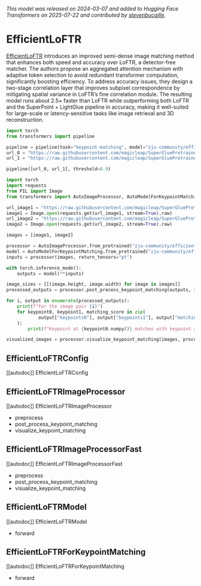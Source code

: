 <!--Copyright 2025 The HuggingFace Team. All rights reserved.

Licensed under the MIT License; you may not use this file except in compliance with
the License.

Unless required by applicable law or agreed to in writing, software distributed under the License is distributed on
an "AS IS" BASIS, WITHOUT WARRANTIES OR CONDITIONS OF ANY KIND, either express or implied. See the License for the
specific language governing permissions and limitations under the License.

⚠️ Note that this file is in Markdown but contain specific syntax for our doc-builder (similar to MDX) that may not be
rendered properly in your Markdown viewer.

-->
*This model was released on 2024-03-07 and added to Hugging Face Transformers on 2025-07-22 and contributed by [stevenbucaille](https://huggingface.co/stevenbucaille).*

# EfficientLoFTR

[EfficientLoFTR](https://huggingface.co/papers/2403.04765) introduces an improved semi-dense image matching method that enhances both speed and accuracy over LoFTR, a detector-free matcher. The authors propose an aggregated attention mechanism with adaptive token selection to avoid redundant transformer computation, significantly boosting efficiency. To address accuracy issues, they design a two-stage correlation layer that improves subpixel correspondence by mitigating spatial variance in LoFTR’s fine correlation module. The resulting model runs about 2.5× faster than LoFTR while outperforming both LoFTR and the SuperPoint + LightGlue pipeline in accuracy, making it well-suited for large-scale or latency-sensitive tasks like image retrieval and 3D reconstruction.

<hfoptions id="usage">
<hfoption id="Pipeline">

```py
import torch
from transformers import pipeline

pipeline = pipeline(task="keypoint-matching", model="zju-community/efficientloftr", dtype="auto")
url_0 = "https://raw.githubusercontent.com/magicleap/SuperGluePretrainedNetwork/refs/heads/master/assets/phototourism_sample_images/united_states_capitol_98169888_3347710852.jpg"
url_1 = "https://raw.githubusercontent.com/magicleap/SuperGluePretrainedNetwork/refs/heads/master/assets/phototourism_sample_images/united_states_capitol_26757027_6717084061.jpg"

pipeline([url_0, url_1], threshold=0.9)
```

</hfoption>
<hfoption id="AutoModel">

```py
import torch
import requests
from PIL import Image
from transformers import AutoImageProcessor, AutoModelForKeypointMatching

url_image1 = "https://raw.githubusercontent.com/magicleap/SuperGluePretrainedNetwork/refs/heads/master/assets/phototourism_sample_images/united_states_capitol_98169888_3347710852.jpg"
image1 = Image.open(requests.get(url_image1, stream=True).raw)
url_image2 = "https://raw.githubusercontent.com/magicleap/SuperGluePretrainedNetwork/refs/heads/master/assets/phototourism_sample_images/united_states_capitol_26757027_6717084061.jpg"
image2 = Image.open(requests.get(url_image2, stream=True).raw)

images = [image1, image2]

processor = AutoImageProcessor.from_pretrained("zju-community/efficientloftr")
model = AutoModelForKeypointMatching.from_pretrained("zju-community/efficientloftr", dtype="auto")
inputs = processor(images, return_tensors="pt")

with torch.inference_mode():
    outputs = model(**inputs)

image_sizes = [[(image.height, image.width) for image in images]]
processed_outputs = processor.post_process_keypoint_matching(outputs, image_sizes, threshold=0.2)

for i, output in enumerate(processed_outputs):
    print(f"For the image pair {i}")
    for keypoint0, keypoint1, matching_score in zip(
            output["keypoints0"], output["keypoints1"], output["matching_scores"]
    ):
        print(f"Keypoint at {keypoint0.numpy()} matches with keypoint at {keypoint1.numpy()} with score {matching_score}")

visualized_images = processor.visualize_keypoint_matching(images, processed_outputs)
```

</hfoption>
</hfoptions>

## EfficientLoFTRConfig

[[autodoc]] EfficientLoFTRConfig

## EfficientLoFTRImageProcessor

[[autodoc]] EfficientLoFTRImageProcessor

- preprocess
- post_process_keypoint_matching
- visualize_keypoint_matching

## EfficientLoFTRImageProcessorFast

[[autodoc]] EfficientLoFTRImageProcessorFast

- preprocess
- post_process_keypoint_matching
- visualize_keypoint_matching

## EfficientLoFTRModel

[[autodoc]] EfficientLoFTRModel

- forward

## EfficientLoFTRForKeypointMatching

[[autodoc]] EfficientLoFTRForKeypointMatching

- forward
